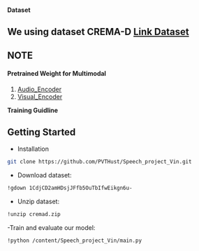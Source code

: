 #### Dataset
 We using dataset CREMA-D
[Link Dataset](https://www.kaggle.com/datasets/phmvittin/cremad-1)
---
**NOTE**
---
#### Pretrained Weight for Multimodal
1. [Audio_Encoder](https://www.kaggle.com/datasets/phmvittin/weight-asr)
2. [Visual_Encoder](https://www.kaggle.com/datasets/phmvittin/weight-cremad)

**Training Guidline**
<!-- This source code train with Kaggle using Pytorch version 
1. You need pip install timm version 0.4.5 for load Audio_Encoder
2. Using config.yaml to fix the name folder dataset, weight load
3. Run train_kaggle.inypb for training -->

## Getting Started
- Installation
``` bash
git clone https://github.com/PVTHust/Speech_project_Vin.git
```
- Download dataset: 
```bash
!gdown 1CdjCD2amHDsjJFfb5OuTbIfwEikgn6u-
```
- Unzip dataset:    
```bash
!unzip cremad.zip
```
-Train and evaluate our model:
```bash
!python /content/Speech_project_Vin/main.py
```


